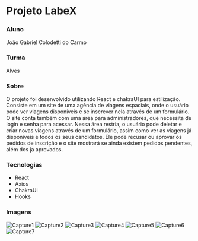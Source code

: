 # Projeto LabeX

### Aluno
João Gabriel Colodetti do Carmo
### Turma
Alves

### Sobre

O projeto foi desenvolvido utilizando React e chakraUI para estilização.
Consiste em um site de uma agência de viagens espaciais, onde o usuário pode ver viagens disponíveis e se inscrever nela através de um formulário. O site conta também com uma área para administradores, que necessita de login e senha para acessar. Nessa área restria, o usuário pode deletar e criar novas viagens através de um formulário, assim como ver as viagens já disponíveis e todos os seus candidatos. Ele pode recusar ou aprovar os pedidos de inscrição e o site mostrará se ainda existem pedidos pendentes, além dos ja aprovados.

### Tecnologias
- React
- Axios
- ChakraUi
- Hooks

### Imagens

![Capture1](https://user-images.githubusercontent.com/22090173/179516720-80a92005-f93f-4930-9b38-4e65813e4788.PNG)
![Capture2](https://user-images.githubusercontent.com/22090173/179516836-7ea1edbb-525c-41b1-8ffb-12fe73b42528.PNG)
![Capture3](https://user-images.githubusercontent.com/22090173/179516949-31153e62-0438-4286-b407-522fa047e83a.PNG)
![Capture4](https://user-images.githubusercontent.com/22090173/179517205-62146448-4629-4054-8207-b3b12b942533.PNG)
![Capture5](https://user-images.githubusercontent.com/22090173/179517213-6cffb2ac-9d98-42f8-bd22-d54a080ca2df.PNG)
![Capture6](https://user-images.githubusercontent.com/22090173/179517219-58da21cb-23e5-4d79-8b58-cebfeb916724.PNG)
![Capture7](https://user-images.githubusercontent.com/22090173/179517221-756d27ef-39be-49e5-b057-e6bea4a98d99.PNG)
